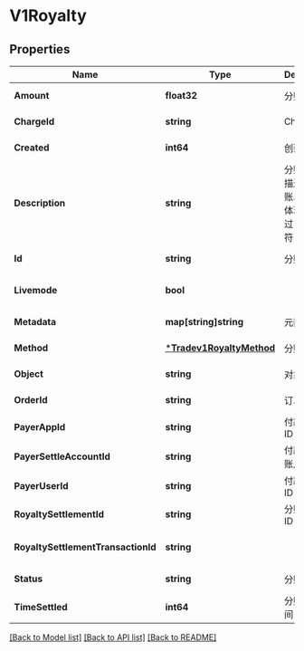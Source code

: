 # V1Royalty

## Properties
Name | Type | Description | Notes
------------ | ------------- | ------------- | -------------
**Amount** | **float32** | 分账金额 | [default to null]
**ChargeId** | **string** | Charge ID | [default to null]
**Created** | **int64** | 创建时间 | [default to 0]
**Description** | **string** | 分账的原因描述，分账账单中需要体现，不超过 80 个字符 | [default to null]
**Id** | **string** | 分账 ID | [default to null]
**Livemode** | **bool** |  | [optional] [default to null]
**Metadata** | **map[string]string** | 元数据 | [default to null]
**Method** | [***Tradev1RoyaltyMethod**](tradev1RoyaltyMethod.md) | 分账方式 | [default to null]
**Object** | **string** | 对象类型 | [default to null]
**OrderId** | **string** | 订单 ID | [default to null]
**PayerAppId** | **string** | 付款方 App ID | [default to null]
**PayerSettleAccountId** | **string** | 付款方结算账户 ID | [default to null]
**PayerUserId** | **string** | 付款方用户 ID | [default to null]
**RoyaltySettlementId** | **string** | 分账结算单 ID | [default to null]
**RoyaltySettlementTransactionId** | **string** |  | [optional] [default to null]
**Status** | **string** | 分账状态 | [default to null]
**TimeSettled** | **int64** | 分账完成时间 | [default to 0]

[[Back to Model list]](../README.md#documentation-for-models) [[Back to API list]](../README.md#documentation-for-api-endpoints) [[Back to README]](../README.md)


